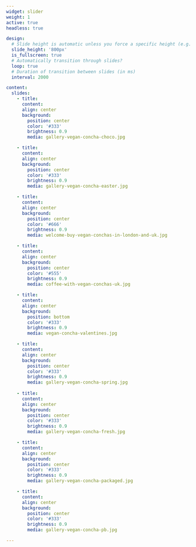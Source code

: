 ```yaml
---
widget: slider
weight: 1
active: true
headless: true

design:
  # Slide height is automatic unless you force a specific height (e.g. '400px')
  slide_height: '800px'
  is_fullscreen: true
  # Automatically transition through slides?
  loop: true
  # Duration of transition between slides (in ms)
  interval: 2000

content:
  slides:
    - title: 
      content: 
      align: center
      background:
        position: center
        color: '#333'
        brightness: 0.9
        media: gallery-vegan-concha-choco.jpg

    - title: 
      content: 
      align: center
      background:
        position: center
        color: '#333'
        brightness: 0.9
        media: gallery-vegan-concha-easter.jpg

    - title: 
      content: 
      align: center
      background:
        position: center
        color: '#666'
        brightness: 0.9
        media: welcome-buy-vegan-conchas-in-london-and-uk.jpg

    - title: 
      content: 
      align: center
      background:
        position: center
        color: '#555'
        brightness: 0.9
        media: coffee-with-vegan-conchas-uk.jpg

    - title: 
      content: 
      align: center
      background:
        position: bottom
        color: '#333'
        brightness: 0.9
        media: vegan-concha-valentines.jpg

    - title: 
      content: 
      align: center
      background:
        position: center
        color: '#333'
        brightness: 0.9
        media: gallery-vegan-concha-spring.jpg
    
    - title: 
      content: 
      align: center
      background:
        position: center
        color: '#333'
        brightness: 0.9
        media: gallery-vegan-concha-fresh.jpg

    - title: 
      content: 
      align: center
      background:
        position: center
        color: '#333'
        brightness: 0.9
        media: gallery-vegan-concha-packaged.jpg

    - title: 
      content: 
      align: center
      background:
        position: center
        color: '#333'
        brightness: 0.9
        media: gallery-vegan-concha-pb.jpg

---
```

